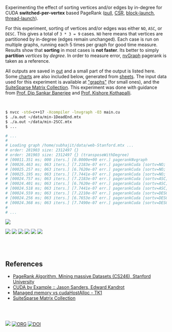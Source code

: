 Experimenting the effect of sorting vertices and/or edges by in-degree for CUDA **switched-per-vertex** based PageRank ([pull], [CSR], [block-launch], [thread-launch]).

For this experiment, sorting of vertices and/or edges was either `NO`, `ASC`,
or `DESC`. This gives a total of `3 * 3 = 9` cases. `NO` here means that
vertices are partitioned by in-degree (edges remain unchanged). Each case is
run on multiple graphs, running each 5 times per graph for good time measure.
Results show that **sorting** in most cases is **not faster**. Its better to
simply **partition** *vertices* by *degree*. In order to measure error,
[nvGraph] pagerank is taken as a reference.

All outputs are saved in [out](out/) and a small part of the output is listed
here. Some [charts] are also included below, generated from [sheets]. The input
data used for this experiment is available at ["graphs"] (for small ones), and
the [SuiteSparse Matrix Collection]. This experiment was done with guidance
from [Prof. Dip Sankar Banerjee] and [Prof. Kishore Kothapalli].

<br>

```bash
$ nvcc -std=c++17 -Xcompiler -lnvgraph -O3 main.cu
$ ./a.out ~/data/min-1DeadEnd.mtx
$ ./a.out ~/data/min-2SCC.mtx
$ ...

# ...
#
# Loading graph /home/subhajit/data/web-Stanford.mtx ...
# order: 281903 size: 2312497 {}
# order: 281903 size: 2312497 {} (transposeWithDegree)
# [00011.351 ms; 000 iters.] [0.0000e+00 err.] pagerankNvgraph
# [00026.463 ms; 063 iters.] [7.2183e-07 err.] pagerankCuda [sortv=NO; sorte=NO]
# [00025.257 ms; 063 iters.] [6.7620e-07 err.] pagerankCuda [sortv=NO; sorte=ASC]
# [00025.195 ms; 063 iters.] [7.7441e-07 err.] pagerankCuda [sortv=NO; sorte=DESC]
# [00024.757 ms; 063 iters.] [7.2183e-07 err.] pagerankCuda [sortv=ASC; sorte=NO]
# [00024.401 ms; 063 iters.] [6.7620e-07 err.] pagerankCuda [sortv=ASC; sorte=ASC]
# [00024.518 ms; 063 iters.] [7.7441e-07 err.] pagerankCuda [sortv=ASC; sorte=DESC]
# [00024.559 ms; 063 iters.] [7.2210e-07 err.] pagerankCuda [sortv=DESC; sorte=NO]
# [00024.256 ms; 063 iters.] [6.7653e-07 err.] pagerankCuda [sortv=DESC; sorte=ASC]
# [00024.368 ms; 063 iters.] [7.7490e-07 err.] pagerankCuda [sortv=DESC; sorte=DESC]
#
# ...
```

[![](https://i.imgur.com/cJwEj0S.gif)][sheetp]

[![](https://i.imgur.com/bfBcTqH.png)][sheetp]
[![](https://i.imgur.com/Usj08Nw.png)][sheetp]
[![](https://i.imgur.com/I6BW30j.png)][sheetp]
[![](https://i.imgur.com/sLKFqVu.png)][sheetp]
[![](https://i.imgur.com/wOUaKH0.png)][sheetp]
[![](https://i.imgur.com/ImjIDzu.png)][sheetp]

<br>
<br>


## References

- [PageRank Algorithm, Mining massive Datasets (CS246), Stanford University](http://snap.stanford.edu/class/cs246-videos-2019/lec9_190205-cs246-720.mp4)
- [CUDA by Example :: Jason Sanders, Edward Kandrot](http://www.mat.unimi.it/users/sansotte/cuda/CUDA_by_Example.pdf)
- [Managed memory vs cudaHostAlloc - TK1](https://forums.developer.nvidia.com/t/managed-memory-vs-cudahostalloc-tk1/34281)
- [SuiteSparse Matrix Collection]

<br>
<br>

[![](https://i.imgur.com/PQdIWEL.jpg)](https://www.youtube.com/watch?v=GAfOf26DuGk)
[![ORG](https://img.shields.io/badge/org-puzzlef-green?logo=Org)](https://puzzlef.github.io)
[![DOI](https://zenodo.org/badge/376314132.svg)](https://zenodo.org/badge/latestdoi/376314132)

[Prof. Dip Sankar Banerjee]: https://sites.google.com/site/dipsankarban/
[Prof. Kishore Kothapalli]: https://cstar.iiit.ac.in/~kkishore/
[SuiteSparse Matrix Collection]: https://suitesparse-collection-website.herokuapp.com
[nvGraph]: https://github.com/rapidsai/nvgraph
["graphs"]: https://github.com/puzzlef/graphs
[pull]: https://github.com/puzzlef/pagerank-push-vs-pull
[csr]: https://github.com/puzzlef/pagerank-class-vs-csr
[block-launch]: https://github.com/puzzlef/pagerank-cuda-block-adjust-launch
[thread-launch]: https://github.com/puzzlef/pagerank-cuda-thread-adjust-launch
[charts]: https://photos.app.goo.gl/aoimeCU2px6SAP5z6
[sheets]: https://docs.google.com/spreadsheets/d/1EoP9whQLThF2UBKNGUeD_d_fCI6tVhtVeqiOt8fmmK8/edit?usp=sharing
[sheetp]: https://docs.google.com/spreadsheets/d/e/2PACX-1vToajY38qMw0rB7ipBXBjqPYXjiY6fb3h9Odx5BnHgRCP_xfJ81bRshVUNrN7RGsM0IktMM_j_jWUuZ/pubhtml
